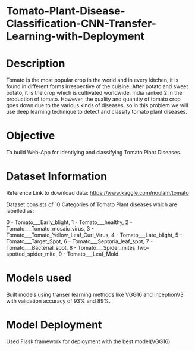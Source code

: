 # Tomato-Plant-Disease-Classification-CNN-Transfer-Learning-with-Deployment

# Description
   Tomato is the most popular crop in the world and in every kitchen, it is found in different forms irrespective of the cuisine. After potato and sweet potato, it is the crop which is cultivated worldwide. India ranked 2 in the production of tomato. However, the quality and quantity of tomato crop goes down due to the various kinds of diseases. so in this problem we will use deep learning technique to detect and classify tomato plant diseases.
 
 # Objective
 To build Web-App for identiying and classifying Tomato Plant Diseases.
 
 # Dataset Information
 Reference Link to download data: https://www.kaggle.com/noulam/tomato
 
 Dataset consists of 10 Categories of Tomato Plant diseases which are labelled as:
 
 0 - Tomato___Early_blight,
 1 - Tomato___healthy,
 2 - Tomato___Tomato_mosaic_virus,
 3 - Tomato___Tomato_Yellow_Leaf_Curl_Virus,
 4 - Tomato___Late_blight,
 5 - Tomato___Target_Spot,
 6 - Tomato___Septoria_leaf_spot,
 7 - Tomato___Bacterial_spot,
 8 - Tomato___Spider_mites Two-spotted_spider_mite,
 9 - Tomato___Leaf_Mold.
 
 # Models used
 Built models using transer learning methods like VGG16 and InceptionV3 with validation accuracy of 93% and 89%.
 
 # Model Deployment
 Used Flask framework for deployment with the best model(VGG16).
